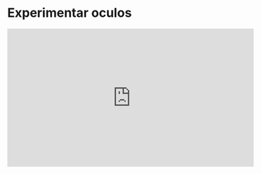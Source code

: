 # Experimentar oculos
<p>
<iframe width="560" height="315" src="https://www.youtube.com/embed/YvwyW-bbUh4" title="YouTube video player" frameborder="0" allow="accelerometer; autoplay; clipboard-write; encrypted-media; gyroscope; picture-in-picture" allowfullscreen></iframe>

</p>
